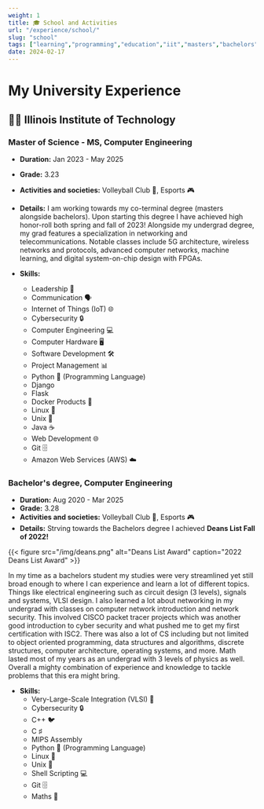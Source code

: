 ```yaml
---
weight: 1
title: 🎓 School and Activities
url: "/experience/school/"
slug: "school"
tags: ["learning","programming","education","iit","masters","bachelors"]
date: 2024-02-17
---
```

# My University Experience

## 👨‍🎓 Illinois Institute of Technology

### Master of Science - MS, Computer Engineering

- **Duration:** Jan 2023 - May 2025
- **Grade:** 3.23
- **Activities and societies:** Volleyball Club 🏐, Esports 🎮
- **Details:** I am working towards my co-terminal degree (masters alongside bachelors). Upon starting this degree I have achieved high honor-roll both spring and fall of 2023! Alongside my undergrad degree, my grad features a specialization in networking and telecommunications. Notable classes include 5G architecture, wireless networks and protocols, advanced computer networks, machine learning, and digital system-on-chip design with FPGAs.

- **Skills:**
  - Leadership 💼
  - Communication 🗣️
  - Internet of Things (IoT) 🌐
  - Cybersecurity 🔒
  - Computer Engineering 💻
  - Computer Hardware 🖥️
  - Software Development 🛠️
  - Project Management 📊
  - Python 🐍 (Programming Language)
  - Django
  - Flask
  - Docker Products 🐳
  - Linux 🐧
  - Unix 🐚
  - Java ☕
  - Web Development 🌐
  - Git 🗄️
  - Amazon Web Services (AWS) ☁️

### Bachelor's degree, Computer Engineering

- **Duration:** Aug 2020 - Mar 2025
- **Grade:** 3.28
- **Activities and societies:** Volleyball Club 🏐, Esports 🎮
- **Details:** 
Strving towards the Bachelors degree I achieved **Deans List Fall of 2022!** 

{{< figure src="/img/deans.png" alt="Deans List Award" caption="2022 Deans List Award" >}}

In my time as a bachelors student my studies were very streamlined yet still broad enough to where I can experience and learn a lot of different topics. Things like electrical engineering such as circuit design (3 levels), signals and systems, VLSI design. I also learned a lot about networking in my undergrad with classes on computer network introduction and network security. This involved CISCO packet tracer projects which was another good introduction to cyber security and what pushed me to get my first certification with ISC2. There was also a lot of CS including but not limited to object oriented programming, data structures and algorithms, discrete structures, computer architecture, operating systems, and more. Math lasted most of my years as an undergrad with 3 levels of physics as well. Overall a mighty combination of experience and knowledge to tackle problems that this era might bring.

- **Skills:**
  - Very-Large-Scale Integration (VLSI) 💾
  - Cybersecurity 🔒
  - C++ 🐦
  - C ♯
  - MIPS Assembly
  - Python 🐍 (Programming Language)
  - Linux 🐧
  - Unix 🐚
  - Shell Scripting 💻
  - Git 🗄️
  - Maths 🧮
